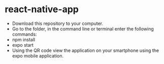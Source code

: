 # react-native-app
- Download this repository to your computer. 
- Go to the folder, in the command line or terminal enter the following commands: 
- npm install
- expo start
- Using the QR code view the application on your smartphone using the expo mobile application.
